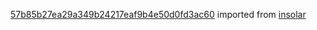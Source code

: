 [57b85b27ea29a349b24217eaf9b4e50d0fd3ac60](https://github.com/insolar/insolar/commit/57b85b27ea29a349b24217eaf9b4e50d0fd3ac60) imported from [insolar](https://github.com/insolar/insolar)
